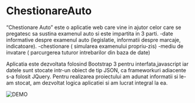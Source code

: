 ChestionareAuto
===============

“Chestionare Auto” este o aplicatie web care vine in ajutor celor care se pregatesc sa sustina examenul auto si este impartita in 3 parti.
-date informative despre examenul auto (legislatie, informatii despre marcaje, indicatoare).
-chestionare ( simularea examenului propriu-zis)
-mediu de invatare ( parcurgerea tuturor intrebarilor din baza de date)

Aplicatia este dezvoltata folosind Bootstrap 3 pentru interfata,javascript iar datele sunt stocate intr-un obiect de tip JSON, ca frameworkuri adiacente s-a folosit JQuery.
Pentru realizarea proiectului am adunat informatii si le-am stocat, am dezvoltat logica aplicatiei si am lucrat integral la ea.

![DEMO](http://s2.postimg.org/c8eh3hdyf/Screen_Shot_2014_11_17_at_7_07_36_PM.png)
